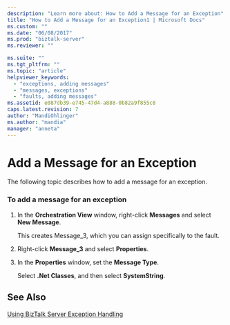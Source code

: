 ```yaml
---
description: "Learn more about: How to Add a Message for an Exception"
title: "How to Add a Message for an Exception1 | Microsoft Docs"
ms.custom: ""
ms.date: "06/08/2017"
ms.prod: "biztalk-server"
ms.reviewer: ""

ms.suite: ""
ms.tgt_pltfrm: ""
ms.topic: "article"
helpviewer_keywords: 
  - "exceptions, adding messages"
  - "messages, exceptions"
  - "faults, adding messages"
ms.assetid: e087db39-e745-47d4-a888-0b82a9f855c8
caps.latest.revision: 7
author: "MandiOhlinger"
ms.author: "mandia"
manager: "anneta"
---
```

# Add a Message for an Exception
The following topic describes how to add a message for an exception.  
  
### To add a message for an exception  
  
1.  In the **Orchestration View** window, right-click **Messages** and select **New Message**.  
  
     This creates Message_3, which you can assign specifically to the fault.  
  
2.  Right-click **Message_3** and select **Properties**.  
  
3.  In the **Properties** window, set the **Message Type**.  
  
     Select **.Net Classes**, and then select **SystemString**.  
  
## See Also  
 [Using BizTalk Server Exception Handling](../core/using-biztalk-server-exception-handling5.md)
